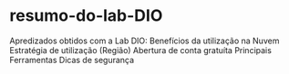 # resumo-do-lab-DIO
Apredizados obtidos com a Lab DIO: 
Benefícios da utilização na Nuvem 
Estratégia de utilização (Região)
Abertura de conta gratuíta 
Principais Ferramentas
Dicas de segurança

